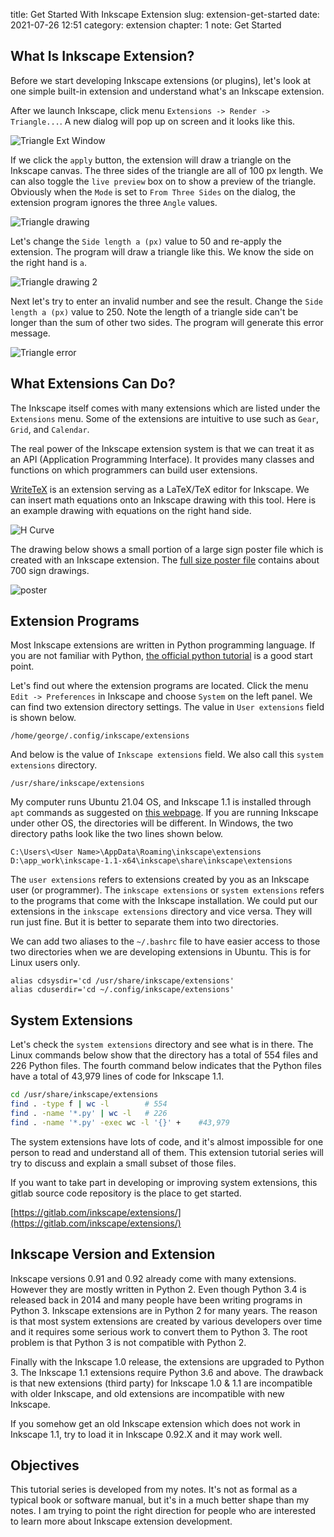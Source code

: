 title: Get Started With Inkscape Extension
slug: extension-get-started
date: 2021-07-26 12:51
category: extension
chapter: 1
note: Get Started

## What Is Inkscape Extension?

Before we start developing Inkscape extensions (or plugins), let's look at one simple 
built-in extension and understand what's an Inkscape extension. 

After we launch Inkscape, click menu `Extensions -> Render -> Triangle...`. A new dialog 
will pop up on screen and it looks like this.  

<div style="max-width:300px">
  <img class="img-fluid pb-2" src="/images/ext1/ext1-triangle.png" alt="Triangle Ext Window"> 
</div>

If we click the `apply` button, the extension will draw a triangle on the Inkscape canvas. 
The three sides of the triangle are all of 100 px length.  We can also toggle the `live preview` 
box on to show a preview of the triangle. Obviously when the `Mode` is set to 
`From Three Sides` on the dialog, the extension program ignores the three `Angle` values. 

<div style="max-width:300px">
  <img class="img-fluid pb-2" src="/images/ext1/ext1-triangle-drawing.svg" alt="Triangle drawing"> 
</div>

Let's change the `Side length a (px)` value to 50 and re-apply the extension.  The program 
will draw a triangle like this.  We know the side on the right hand is `a`. 

<div style="max-width:300px">
  <img class="img-fluid pb-2" src="/images/ext1/ext1-triangle-drawing-2.svg" alt="Triangle drawing 2"> 
</div>

Next let's try to enter an invalid number and see the result.  Change the `Side length a (px)` 
value to 250. Note the length of a triangle side can't be longer than the sum of other two sides. 
The program will generate this error message. 

<div style="max-width:400px">
  <img class="img-fluid pb-2" src="/images/ext1/ext1-error.png" alt="Triangle error"> 
</div>

## What Extensions Can Do?

The Inkscape itself comes with many extensions which are listed under the `Extensions` menu. 
Some of the extensions are intuitive to use such as `Gear`, `Grid`, and `Calendar`. 

The real power of the Inkscape extension system is that we can treat it as an API (Application 
Programming Interface). 
It provides many classes and functions 
on which programmers can build user extensions. 

[WriteTeX](https://github.com/wanglongqi/WriteTeX) is an extension serving as a 
LaTeX/TeX editor for Inkscape.  We can insert math equations onto an Inkscape drawing
with this tool. 
Here is an example drawing with equations on the right hand side. 

<div style="max-width:800px">
  <img class="img-fluid pb-2" src="/images/ext1/ext1-hcurve.svg" alt="H Curve"> 
</div>

The drawing below shows a small portion of a large sign poster file which is created 
with an Inkscape extension. The [full size poster file](/files/ext1/signposter.pdf) contains
about 700 sign drawings. 

<div style="max-width:800px">
  <img class="img-fluid pb-2" src="/images/ext1/ext1-poster.svg" alt="poster"> 
</div>

## Extension Programs

Most Inkscape extensions are written in Python programming language. If you are not familiar 
with Python, 
[the official python tutorial](https://docs.python.org/3/tutorial/) is a good start point. 

Let's find out where the extension programs are located.  Click the menu `Edit -> Preferences` 
in Inkscape and choose `System` on the left panel. We can find two extension directory 
settings. The value in `User extensions` field is shown below.

```
/home/george/.config/inkscape/extensions
```

And below is the value of `Inkscape extensions` field.  We also call this `system 
extensions` directory. 

```
/usr/share/inkscape/extensions
```

My computer runs Ubuntu 21.04 OS, and Inkscape 1.1 is installed through 
`apt` commands as suggested on 
[this webpage](https://www.omgubuntu.co.uk/2021/05/inkscape-1-1-released-new-features). If you are running 
Inkscape under other OS, the directories will be different. In Windows, the two 
directory paths look like the two lines shown below. 

```
C:\Users\<User Name>\AppData\Roaming\inkscape\extensions
D:\app_work\inkscape-1.1-x64\inkscape\share\inkscape\extensions
```

The `user extensions` refers to extensions created by you as an Inkscape user (or programmer). The 
`inkscape extensions` or `system extensions` refers to the programs that come with 
the Inkscape installation. We could put our extensions in the `inkscape extensions` 
directory and vice versa.  They will run just fine. But it is better to separate them into two 
directories. 

We can add two aliases to the `~/.bashrc` file to have easier access to those two 
directories when we are developing extensions in Ubuntu.  This is for Linux users only. 

```
alias cdsysdir='cd /usr/share/inkscape/extensions'
alias cduserdir='cd ~/.config/inkscape/extensions'
```

## System Extensions

Let's check the `system extensions` directory and see what is in there. 
The Linux commands below show that the directory has a total of 554 files and 
226 Python files. The fourth command below indicates that the Python files have 
a total of 43,979 lines of code for Inkscape 1.1. 

```bash
cd /usr/share/inkscape/extensions
find . -type f | wc -l        # 554  
find . -name '*.py' | wc -l   # 226
find . -name '*.py' -exec wc -l '{}' +    #43,979
```

The system extensions have lots of code, and it's almost impossible for 
one person to read and understand all of them.  This extension tutorial series
will try to discuss and explain a small subset of those files.  

If you want to take part in developing or improving system extensions, 
this gitlab source code repository is the place to get started.  

[https://gitlab.com/inkscape/extensions/](https://gitlab.com/inkscape/extensions/)

## Inkscape Version and Extension

Inkscape versions 0.91 and 0.92 already come with many extensions. However they are 
mostly written in Python 2. Even though Python 3.4 is released back in 2014 and 
many people have been writing programs in Python 3. Inkscape extensions are in 
Python 2 for many years. The 
reason is that most system extensions are created by various developers over time
and it requires some serious work to convert them to Python 3. The root problem is 
that Python 3 is not compatible with Python 2. 

Finally with the Inkscape 1.0 release, the extensions are upgraded to Python 3. 
The Inkscape 1.1 extensions require Python 3.6 and above. The drawback is that 
new extensions (third party) for Inkscape 1.0 & 1.1 are incompatible with older Inkscape, 
and old extensions are incompatible with new Inkscape. 

If you somehow get an 
old Inkscape extension which does not work in Inkscape 1.1, try to load it 
in Inkscape 0.92.X and it may work well. 

## Objectives

This tutorial series is developed from my notes.  It's not as formal 
as a typical book or software manual, but it's in a much better shape than 
my notes. I am trying to point the right direction for people who are 
interested to learn more about Inkscape extension development. 




